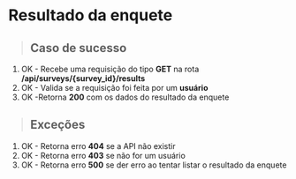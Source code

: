 # Resultado da enquete

> ## Caso de sucesso

1. OK - Recebe uma requisição do tipo **GET** na rota **/api/surveys/{survey_id}/results**
2. OK - Valida se a requisição foi feita por um **usuário**
3. OK -Retorna **200** com os dados do resultado da enquete

> ## Exceções

1. OK - Retorna erro **404** se a API não existir
2. OK - Retorna erro **403** se não for um usuário
3. OK - Retorna erro **500** se der erro ao tentar listar o resultado da enquete
